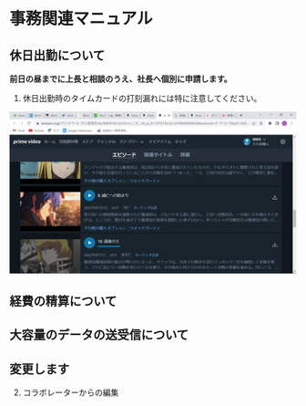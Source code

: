# 事務関連マニュアル
## 休日出勤について
**前日の昼までに上長と相談のうえ、社長へ個別に申請します。**

1. 休日出勤時のタイムカードの打刻漏れには特に注意してください。

![amazon](img/amazon_prime_video.png)
## 経費の精算について
## 大容量のデータの送受信について
## 変更します

2. コラボレーターからの編集

